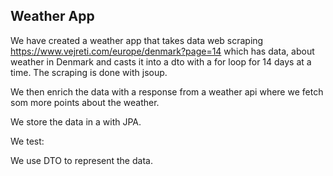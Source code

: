 ## Weather App

We have created a weather app that takes data web scraping https://www.vejreti.com/europe/denmark?page=14 which has data,
about weather in Denmark and casts it into a dto with a for loop for 14 days at a time.
The scraping is done with jsoup.

We then enrich the data with a response from a weather api where we fetch som more points about the weather.

We store the data in a with JPA.

We test:

We use DTO to represent the data.



